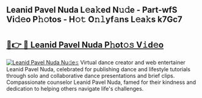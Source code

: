 ## Leanid Pavel Nuda L𝚎a𝚔ed N𝚞𝚍e - Part-wfS Vi𝚍𝚎o P𝚑𝚘tos - H𝚘𝚝 O𝚗𝚕yf𝚊ns L𝚎a𝚔s k7Gc7

# <h2><a href="http://kf5tvo.oniu.top/?m=Leanid+Pavel+Nuda">🔗👉 🔴 Leanid Pavel Nuda P𝚑ot𝚘𝚜 V𝚒d𝚎o</a></h2>

[![Leanid Pavel Nuda Nu𝚍e𝚜](https://i.imgur.com/0qMVB7G.gif)](http://kf5tvo.oniu.top/?m=Leanid+Pavel+Nuda)
Virtual dance creator and web entertainer Leanid Pavel Nuda, celebrated for publishing dance and lifestyle tutorials through solo and collaborative dance presentations and brief clips. Compassionate counselor Leanid Pavel Nuda, famed for their kindness and dedication to helping others navigate life's challenges.  
